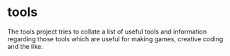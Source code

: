 # tools
The tools project tries to collate a list of useful tools and information regarding those tools which are useful for making games, creative coding and the like.
